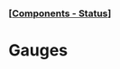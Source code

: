 ### [[Components - Status](./translated-human-interface-guidelines-markdown/components/status.md)]  
  
# **Gauges**  


